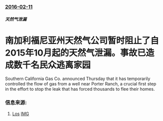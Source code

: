### [2016-02-11](/news/2016/02/11/index.md)

##### 天然气泄漏
#  南加利福尼亚州天然气公司暂时阻止了自2015年10月起的天然气泄漏。事故已造成数千名民众逃离家园 

Southern California Gas Co. announced Thursday that it has temporarily controlled the flow of gas from a well near Porter Ranch, a crucial first step in the effort to stop the leak that has forced thousands to flee their homes. 


### 信息来源:

1. [Los](http://www.latimes.com/local/lanow/la-me-ln-porter-ranch-gas-leak-fix-20160211-story.html) [IMG](https://ca-times.brightspotcdn.com/dims4/default/c7b09a1/2147483647/strip/true/crop/2048x1075+0+101/resize/1200x630!/quality/90/?url=https%3A%2F%2Fcalifornia-times-brightspot.s3.amazonaws.com%2Fa4%2F4f%2Ff7c615a623be660cb6d40711db19%2Fla-2452609-me-0211-porter-ranch-1-brv-jpg-20160210)
